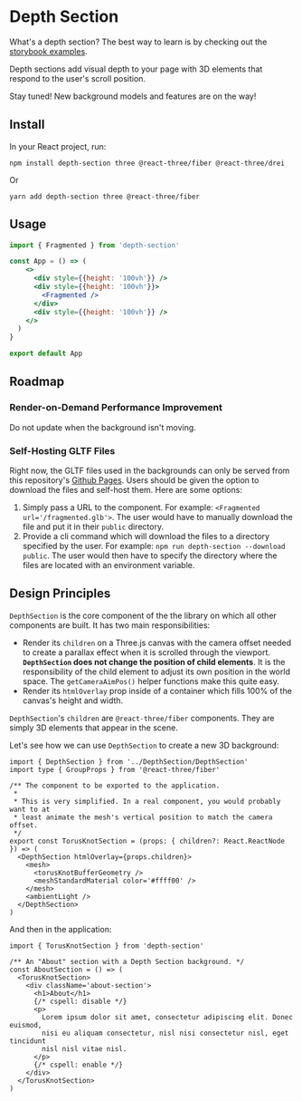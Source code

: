 # Depth Section

What's a depth section? The best way to learn is by checking out the [storybook examples](https://depth-section.vercel.app).

Depth sections add visual depth to your page with 3D elements that respond to the user's scroll position.

Stay tuned! New background models and features are on the way!

## Install

In your React project, run:

```
npm install depth-section three @react-three/fiber @react-three/drei
```

Or

```
yarn add depth-section three @react-three/fiber
```

## Usage

```jsx
import { Fragmented } from 'depth-section'

const App = () => (
    <>
      <div style={{height: '100vh'}} />
      <div style={{height: '100vh'}}>
        <Fragmented />
      </div>
      <div style={{height: '100vh'}} />
    </>
  )
}

export default App
```

## Roadmap

### Render-on-Demand Performance Improvement

Do not update when the background isn't moving.

### Self-Hosting GLTF Files

Right now, the GLTF files used in the backgrounds can only be served from this repository's [Github Pages](https://chriscrosscrash.github.io/depth-section/). Users should be given the option to download the files and self-host them. Here are some options:

1. Simply pass a URL to the component. For example: `<Fragmented url='/fragmented.glb'>`. The user would have to manually download the file and put it in their `public` directory.
2. Provide a cli command which will download the files to a directory specified by the user. For example: `npm run depth-section --download public`. The user would then have to specify the directory where the files are located with an environment variable.

## Design Principles

`DepthSection` is the core component of the the library on which all other components are built. It has two main responsibilities:

- Render its `children` on a Three.js canvas with the camera offset needed to create a parallax effect when it is scrolled through the viewport. **`DepthSection` does not change the position of child elements**. It is the responsibility of the child element to adjust its own position in the world space. The `getCameraAimPos()` helper functions make this quite easy.
- Render its `htmlOverlay` prop inside of a container which fills 100% of the canvas's height and width.

`DepthSection`'s `children` are `@react-three/fiber` components. They are simply 3D elements that appear in the scene.

Let's see how we can use `DepthSection` to create a new 3D background:

```tsx
import { DepthSection } from '../DepthSection/DepthSection'
import type { GroupProps } from '@react-three/fiber'

/** The component to be exported to the application.
 *
 * This is very simplified. In a real component, you would probably want to at
 * least animate the mesh's vertical position to match the camera offset.
 */
export const TorusKnotSection = (props: { children?: React.ReactNode }) => (
  <DepthSection htmlOverlay={props.children}>
    <mesh>
      <torusKnotBufferGeometry />
      <meshStandardMaterial color='#ffff00' />
    </mesh>
    <ambientLight />
  </DepthSection>
)
```

And then in the application:

```tsx
import { TorusKnotSection } from 'depth-section'

/** An "About" section with a Depth Section background. */
const AboutSection = () => (
  <TorusKnotSection>
    <div className='about-section'>
      <h1>About</h1>
      {/* cspell: disable */}
      <p>
        Lorem ipsum dolor sit amet, consectetur adipiscing elit. Donec euismod,
        nisi eu aliquam consectetur, nisl nisi consectetur nisl, eget tincidunt
        nisl nisl vitae nisl.
      </p>
      {/* cspell: enable */}
    </div>
  </TorusKnotSection>
)
```
